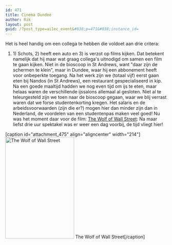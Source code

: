 ```yaml
---
id: 471
title: Cinema Dundee
author: Rik
layout: post
guid: /?post_type=ai1ec_event&#038;p=471&#038;instance_id=
---
```

Het is heel handig om een collega te hebben die voldoet aan drie critera:
<ol>
	<li>1) Schots, 2) heeft een auto en 3) is verzot op films kijken. Dat betekent namelijk dat hij maar wat graag collega's uitnodigd om samen een film te gaan kijken. Niet in de bioscoop in St Andrews, want "daar zijn de schermen te klein", maar in Dundee, waar hij een abbonement heeft voor onbeperkte toegang. Na het werk zijn we (totaal vijf) eerst gaan eten bij Nandos (in St Andrews), een restaurant gespecialiseerd in kip. Na een goede maaltijd hadden we nog even tijd om ijs te eten, maar helaas waren de verschillende ijssalons allemaal al gesloten. Niet al te teleurgesteld zijn we toen naar de bioscoop gegaan, waar we blij verrast waren dat we forse studentenkorting kregen. Het salaris en de arbeidsvoorwaarden (zijn die er?) mogen hier dan minder zijn dan in Nederland, de voordelen van een studentenpas maken veel goed! Nu was het moment daar voor de film: <a href="http://www.imdb.com/title/tt0993846">The Wolf of Wall Street</a>: Na maar liefst drie uur spektakel was er weer een dag voorbij, de tijd vliegt hier!</li>
</ol>
[caption id="attachment_475" align="aligncenter" width="214"]<a href="/wp-content/uploads/2014/01/The-Wolf-of-Wall-Street-2013.jpg"><img class="size-full wp-image-475" alt="The Wolf of Wall Street" src="/wp-content/uploads/2014/01/The-Wolf-of-Wall-Street-2013.jpg" width="214" height="317" /></a> The Wolf of Wall Street[/caption]